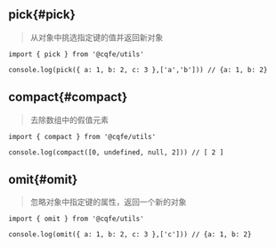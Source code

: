 ## pick{#pick}

> 从对象中挑选指定键的值并返回新对象

```js-vue
import { pick } from '@cqfe/utils'

console.log(pick({ a: 1, b: 2, c: 3 },['a','b'])) // {a: 1, b: 2}
```

## compact{#compact}

> 去除数组中的假值元素

```js-vue
import { compact } from '@cqfe/utils'

console.log(compact([0, undefined, null, 2])) // [ 2 ]
```

## omit{#omit}

> 忽略对象中指定键的属性，返回一个新的对象

```js-vue
import { omit } from '@cqfe/utils'

console.log(omit({ a: 1, b: 2, c: 3 },['c'])) // {a: 1, b: 2}
```
